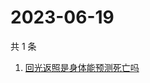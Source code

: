 # 2023-06-19

共 1 条

<!-- BEGIN -->
<!-- 最后更新时间 Mon Jun 19 2023 10:40:05 GMT+0800 (China Standard Time) -->

1. [回光返照是身体能预测死亡吗](https://www.zhihu.com/search?q=回光返照是身体能预测死亡吗)

<!-- END -->
